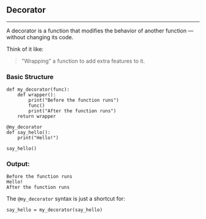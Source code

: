 ## Decorator

---

A decorator is a function that modifies the behavior of another function — 
without changing its code.

Think of it like:
> "Wrapping" a function to add extra features to it.

### Basic Structure

```
def my_decorator(func):
    def wrapper():
        print("Before the function runs")
        func()
        print("After the function runs")
    return wrapper

@my_decorator
def say_hello():
    print("Hello!")

say_hello()
```

### Output:

```
Before the function runs
Hello!
After the function runs
```

The `@my_decorator` syntax is just a shortcut for:

```
say_hello = my_decorator(say_hello)
```